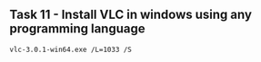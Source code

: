 ## **Task 11 - Install VLC in windows using any programming language**


```vlc-3.0.1-win64.exe /L=1033 /S```